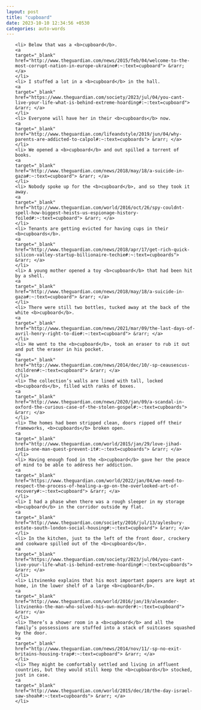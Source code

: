 ```yaml
---
layout: post
title: "cupboard"
date: 2023-10-10 12:34:56 +0530
categories: auto-words
---
```

<ol>

    <li> Below that was a <b>cupboard</b>.
    <a 
    target="_blank" 
    href="http://www.theguardian.com/news/2015/feb/04/welcome-to-the-most-corrupt-nation-in-europe-ukraine#:~:text=cupboard"> &rarr; </a>
    </li>
    <li> I stuffed a lot in a <b>cupboard</b> in the hall.
    <a 
    target="_blank" 
    href="https://www.theguardian.com/society/2023/jul/04/you-cant-live-your-life-what-is-behind-extreme-hoarding#:~:text=cupboard"> &rarr; </a>
    </li>
    <li> Everyone will have her in their <b>cupboards</b> now.
    <a 
    target="_blank" 
    href="http://www.theguardian.com/lifeandstyle/2019/jun/04/why-parents-are-addicted-to-calpol#:~:text=cupboards"> &rarr; </a>
    </li>
    <li> We opened a <b>cupboard</b> and out spilled a torrent of books.
    <a 
    target="_blank" 
    href="http://www.theguardian.com/news/2018/may/18/a-suicide-in-gaza#:~:text=cupboard"> &rarr; </a>
    </li>
    <li> Nobody spoke up for the <b>cupboard</b>, and so they took it away.
    <a 
    target="_blank" 
    href="http://www.theguardian.com/world/2016/oct/26/spy-couldnt-spell-how-biggest-heists-us-espionage-history-foiled#:~:text=cupboard"> &rarr; </a>
    </li>
    <li> Tenants are getting evicted for having cups in their <b>cupboards</b>.
    <a 
    target="_blank" 
    href="http://www.theguardian.com/news/2018/apr/17/get-rich-quick-silicon-valley-startup-billionaire-techie#:~:text=cupboards"> &rarr; </a>
    </li>
    <li> A young mother opened a toy <b>cupboard</b> that had been hit by a shell.
    <a 
    target="_blank" 
    href="http://www.theguardian.com/news/2018/may/18/a-suicide-in-gaza#:~:text=cupboard"> &rarr; </a>
    </li>
    <li> There were still two bottles, tucked away at the back of the white <b>cupboard</b>.
    <a 
    target="_blank" 
    href="http://www.theguardian.com/news/2021/mar/09/the-last-days-of-avril-henry-right-to-die#:~:text=cupboard"> &rarr; </a>
    </li>
    <li> He went to the <b>cupboard</b>, took an eraser to rub it out and put the eraser in his pocket.
    <a 
    target="_blank" 
    href="http://www.theguardian.com/news/2014/dec/10/-sp-ceausescus-children#:~:text=cupboard"> &rarr; </a>
    </li>
    <li> The collection’s walls are lined with tall, locked <b>cupboards</b>, filled with ranks of boxes.
    <a 
    target="_blank" 
    href="http://www.theguardian.com/news/2020/jan/09/a-scandal-in-oxford-the-curious-case-of-the-stolen-gospel#:~:text=cupboards"> &rarr; </a>
    </li>
    <li> The homes had been stripped clean, doors ripped off their frameworks, <b>cupboards</b> broken open.
    <a 
    target="_blank" 
    href="http://www.theguardian.com/world/2015/jan/29/love-jihad-india-one-man-quest-prevent-it#:~:text=cupboards"> &rarr; </a>
    </li>
    <li> Having enough food in the <b>cupboard</b> gave her the peace of mind to be able to address her addiction.
    <a 
    target="_blank" 
    href="https://www.theguardian.com/world/2022/jan/04/we-need-to-respect-the-process-of-healing-a-gp-on-the-overlooked-art-of-recovery#:~:text=cupboard"> &rarr; </a>
    </li>
    <li> I had a phase when there was a rough sleeper in my storage <b>cupboard</b> in the corridor outside my flat.
    <a 
    target="_blank" 
    href="http://www.theguardian.com/society/2016/jul/13/aylesbury-estate-south-london-social-housing#:~:text=cupboard"> &rarr; </a>
    </li>
    <li> In the kitchen, just to the left of the front door, crockery and cookware spilled out of the <b>cupboards</b>.
    <a 
    target="_blank" 
    href="https://www.theguardian.com/society/2023/jul/04/you-cant-live-your-life-what-is-behind-extreme-hoarding#:~:text=cupboards"> &rarr; </a>
    </li>
    <li> Litvinenko explains that his most important papers are kept at home, in the lower shelf of a large <b>cupboard</b>.
    <a 
    target="_blank" 
    href="http://www.theguardian.com/world/2016/jan/19/alexander-litvinenko-the-man-who-solved-his-own-murder#:~:text=cupboard"> &rarr; </a>
    </li>
    <li> There’s a shower room in a <b>cupboard</b> and all the family’s possessions are stuffed into a stack of suitcases squashed by the door.
    <a 
    target="_blank" 
    href="http://www.theguardian.com/news/2014/nov/11/-sp-no-exit-britains-housing-trap#:~:text=cupboard"> &rarr; </a>
    </li>
    <li> They might be comfortably settled and living in affluent countries, but they would still keep the <b>cupboards</b> stocked, just in case.
    <a 
    target="_blank" 
    href="http://www.theguardian.com/world/2015/dec/10/the-day-israel-saw-shoah#:~:text=cupboards"> &rarr; </a>
    </li>